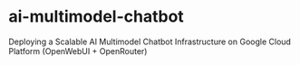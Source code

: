 # ai-multimodel-chatbot
Deploying a Scalable AI Multimodel Chatbot Infrastructure on Google Cloud Platform (OpenWebUI + OpenRouter)
